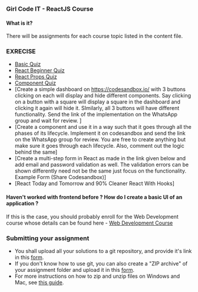 ### Girl Code IT - ReactJS Course 

#### What is it?
There will be assignments for each course topic listed in the content file.

### EXRECISE


- [Basic Quiz
](https://www.flexiquiz.com/SC/N/e4816761-dac0-41ac-9423-c4bf592519ac)
- [React Beginner Quiz](https://www.flexiquiz.com/SC/N/30590bd0-fc6a-49ee-8c8c-f917a9b16cf4)
- [React Props Quiz](https://www.flexiquiz.com/SC/N/cf701426-ac7a-4b11-bb78-b51e220a848a)
- [Component Quiz](https://www.flexiquiz.com/SC/N/cf701426-ac7a-4b11-bb78-b51e220a848a)
- [Create a simple dashboard on https://codesandbox.io/ with 3 buttons clicking on each will display and hide different components. Say clicking on a button with a square will display a square in the dashboard and clicking it again will hide it. SImilarly, all 3 buttons will have different functionality. Send the link of the implementation on the WhatsApp group and wait for review.
]
- [Create a component and use it in a way such that it goes through all the phases of its lifecycle. Implement it on codesandbox and send the link on the WhatsApp group for review. You are free to create anything but make sure it goes through each lifecycle. Also, comment out the logic behind the same]
- [Create a multi-step form in React as made in the link given below and add email and password validation as well. The validation errors can be shown differently need not be the same just focus on the functionality.  Example Form  (Share Codesandbox)]
- [React Today and Tomorrow and 90% Cleaner React With Hooks]

#### Haven't worked with frontend before ? How do I create a basic UI of an application ?
If this is the case, you should probably enroll for the Web Development course whose details can be found here - [Web Development Course](https://github.com/Girl-Code-It/Basic-Front-End-Web-Development-Course-Enrollment)

### Submitting your assignment
- You shall upload all your solutions to a git repository, and provide it's link in this [form]().
- If you don't know how to use git, you can also create a "ZIP archive" of your assignment folder and upload it in this [form](). 
- For more instructions on how to zip and unzip files on Windows and Mac, see [this guide](https://www.sweetwater.com/sweetcare/articles/how-to-zip-and-unzip-files/).



